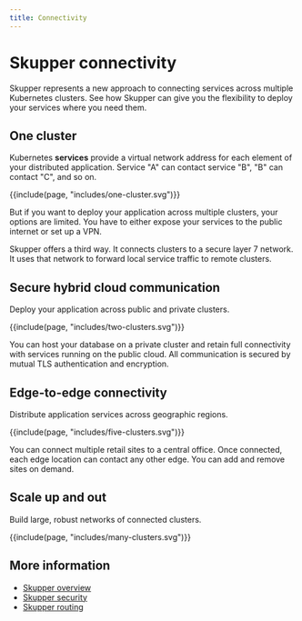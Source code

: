 ```yaml
---
title: Connectivity
---
```


# Skupper connectivity

Skupper represents a new approach to connecting services across
multiple Kubernetes clusters.  See how Skupper can give you the
flexibility to deploy your services where you need them.

## One cluster

Kubernetes <strong>services</strong> provide a virtual network address
for each element of your distributed application.  Service "A" can
contact service "B", "B" can contact "C", and so on.

<div class="illustration">
  {{include(page, "includes/one-cluster.svg")}}
</div>

But if you want to deploy your application across multiple clusters,
your options are limited.  You have to either expose your services to
the public internet or set up a VPN.

Skupper offers a third way.  It connects clusters to a secure layer 7
network.  It uses that network to forward local service traffic to
remote clusters.

## Secure hybrid cloud communication

Deploy your application across public and private clusters.

<div class="illustration">
  {{include(page, "includes/two-clusters.svg")}}
</div>

You can host your database on a private cluster and retain full
connectivity with services running on the public cloud.  All
communication is secured by mutual TLS authentication and
encryption.

## Edge-to-edge connectivity

Distribute application services across geographic regions.

<div class="illustration">
  {{include(page, "includes/five-clusters.svg")}}
</div>

You can connect multiple retail sites to a central office.  Once
connected, each edge location can contact any other edge.  You can add
and remove sites on demand.

## Scale up and out

Build large, robust networks of connected clusters.

<div class="illustration">
  {{include(page, "includes/many-clusters.svg")}}
</div>

## More information

 - [Skupper overview](overview.html)
 - [Skupper security](security.html)
 - [Skupper routing](routing.html)
